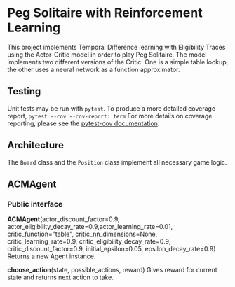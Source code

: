 # Peg Solitaire with Reinforcement Learning

This project implements Temporal Difference learning with Eligibility Traces using the Actor-Critic model in order to play Peg Solitaire.
The model implements two different versions of the Critic: One is a simple table lookup, the other uses a neural network as a function approximator.

## Testing

Unit tests may be run with `pytest`.
To produce a more detailed coverage report, `pytest --cov --cov-report: term`
For more details on coverage reporting, please see the [pytest-cov documentation](https://pytest-cov.readthedocs.io/en/latest/reporting.html).

## Architecture

The `Board` class and the `Position` class implement all necessary game logic.

## ACMAgent

### Public interface

**ACMAgent**(actor_discount_factor=0.9, actor_eligibility_decay_rate=0.9,actor_learning_rate=0.01, critic_function="table", critic_nn_dimensions=None, critic_learning_rate=0.9, critic_eligibility_decay_rate=0.9, critic_discount_factor=0.9, initial_epsilon=0.05, epsilon_decay_rate=0.9)
Returns a new Agent instance.

**choose_action**(state, possible_actions, reward)
Gives reward for current state and returns next action to take.
